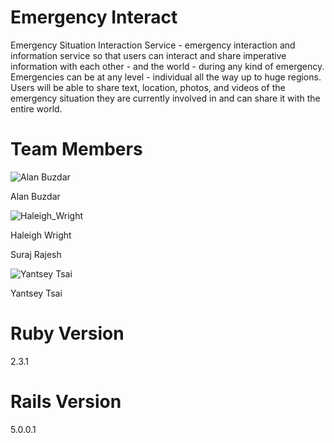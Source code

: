 # Emergency Interact

Emergency Situation Interaction Service - emergency interaction and information service so that users can interact and share imperative information with each other - and the world - during any kind of emergency. Emergencies can be at any level - individual all the way up to huge regions. Users will be able to share text, location, photos, and videos of the emergency situation they are currently involved in and can share it with the entire world.

# Team Members

![Alan Buzdar](https://media.licdn.com/mpr/mpr/shrinknp_400_400/AAEAAQAAAAAAAAWbAAAAJGY5ODkyNzAyLTQyZWMtNDdkZi1hYzJiLTRmY2NlMjM2MmNmMw.jpg)

Alan Buzdar

![Haleigh_Wright](https://cloud.githubusercontent.com/assets/17699601/19064618/43636e10-89c3-11e6-8108-e47bfb959049.jpg)

Haleigh Wright



Suraj Rajesh

![Yantsey Tsai](https://media.licdn.com/mpr/mpr/shrinknp_400_400/AAEAAQAAAAAAAAVJAAAAJGE4NTVkOTE2LTM2YzctNDI5OC1iZjFiLWRlMDZjNDA5YTM0Mg.jpg)

Yantsey Tsai

# Ruby Version
2.3.1

# Rails Version
5.0.0.1
